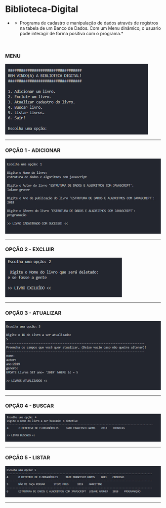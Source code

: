 # Biblioteca-Digital
* - Programa de cadastro e manipulação de dados através de registros na tabela de um Banco de Dados. 
Com um Menu dinâmico, o usuario pode interagir de forma positiva com o programa.*
</br>

### MENU
<img src="/assets/menu.jpeg">
<hr>

### OPÇÃO 1 - ADICIONAR
<img src="/assets/adicionar.jpeg">
<hr>

### OPÇÃO 2 - EXCLUIR
<img src="/assets/excluir.jpeg">
<hr>

### OPÇÃO 3 - ATUALIZAR
<img src="/assets/atualizar.jpeg">
<hr>

### OPÇÃO 4 - BUSCAR
<img src="/assets/buscar.jpeg">
<hr>

### OPÇÃO 5 - LISTAR
<img src="/assets/listar.jpeg">
<hr>
